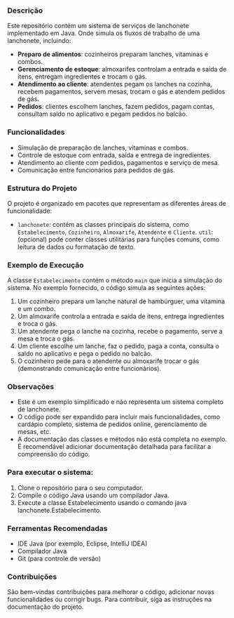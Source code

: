 ### Descrição

Este repositório contém um sistema de serviços de lanchonete implementado em Java. Onde simula os fluxos de trabalho de uma lanchonete, incluindo:

- **Preparo de alimentos**: cozinheiros preparam lanches, vitaminas e combos.
- **Gerenciamento de estoque**: almoxarifes controlam a entrada e saída de itens, entregam ingredientes e trocam o gás.
- **Atendimento ao cliente**: atendentes pegam os lanches na cozinha, recebem pagamentos, servem mesas, trocam o gás e atendem pedidos de gás.
- **Pedidos**: clientes escolhem lanches, fazem pedidos, pagam contas, consultam saldo no aplicativo e pegam pedidos no balcão.

### Funcionalidades

- Simulação de preparação de lanches, vitaminas e combos.
- Controle de estoque com entrada, saída e entrega de ingredientes.
- Atendimento ao cliente com pedidos, pagamentos e serviço de mesa.
- Comunicação entre funcionários para pedidos de gás.

### Estrutura do Projeto

O projeto é organizado em pacotes que representam as diferentes áreas de funcionalidade:

- `lanchonete`: contém as classes principais do sistema, como `Estabelecimento`, `Cozinheiro`, `Almoxarife`, `Atendente` e `Cliente`.
`util`: (opcional) pode conter classes utilitárias para funções comuns, como leitura de dados ou formatação de texto.

### Exemplo de Execução

A classe `Estabelecimento` contém o método `main` que inicia a simulação do sistema. No exemplo fornecido, o código simula as seguintes ações:

1. Um cozinheiro prepara um lanche natural de hambúrguer, uma vitamina e um combo.
2. Um almoxarife controla a entrada e saída de itens, entrega ingredientes e troca o gás.
3. Um atendente pega o lanche na cozinha, recebe o pagamento, serve a mesa e troca o gás.
4. Um cliente escolhe um lanche, faz o pedido, paga a conta, consulta o saldo no aplicativo e pega o pedido no balcão.
5. O cozinheiro pede para o atendente ou almoxarife trocar o gás (demonstrando comunicação entre funcionários).

### Observações

- Este é um exemplo simplificado e não representa um sistema completo de lanchonete.
- O código pode ser expandido para incluir mais funcionalidades, como cardápio completo, sistema de pedidos online, gerenciamento de mesas, etc.
- A documentação das classes e métodos não está completa no exemplo. É recomendável adicionar documentação detalhada para facilitar a compreensão do código.

### Para executar o sistema:

1. Clone o repositório para o seu computador.
2. Compile o código Java usando um compilador Java.
3. Execute a classe Estabelecimento usando o comando java lanchonete.Estabelecimento.

### Ferramentas Recomendadas

- IDE Java (por exemplo, Eclipse, IntelliJ IDEA)
- Compilador Java
- Git (para controle de versão)

### Contribuições

São bem-vindas contribuições para melhorar o código, adicionar novas funcionalidades ou corrigir bugs. Para contribuir, siga as instruções na documentação do projeto.
